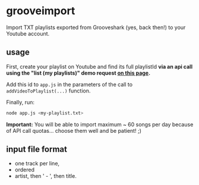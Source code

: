 # grooveimport
Import TXT playlists exported from Grooveshark (yes, back then!) to your Youtube account.

## usage

First, create your playlist on Youtube and find its full playlistId **via an api call using the "list (my playlists)" demo request [on this page](https://developers.google.com/youtube/v3/docs/playlists/list?apix=true&apix_params=%7B%22part%22%3A%22snippet%2CcontentDetails%22%2C%22maxResults%22%3A25%2C%22mine%22%3Atrue%7D).**

Add this id to `app.js` in the parameters of the call to `addVideoToPlaylist(...)` function.

Finally, run:
```bash
node app.js <my-playlist.txt>
```

**Important:** You will be able to import maximum ~ 60 songs per day because of API call quotas... choose them well and be patient! ;)

## input file format

- one track per line,
- ordered
- artist, then ' - ', then title.
